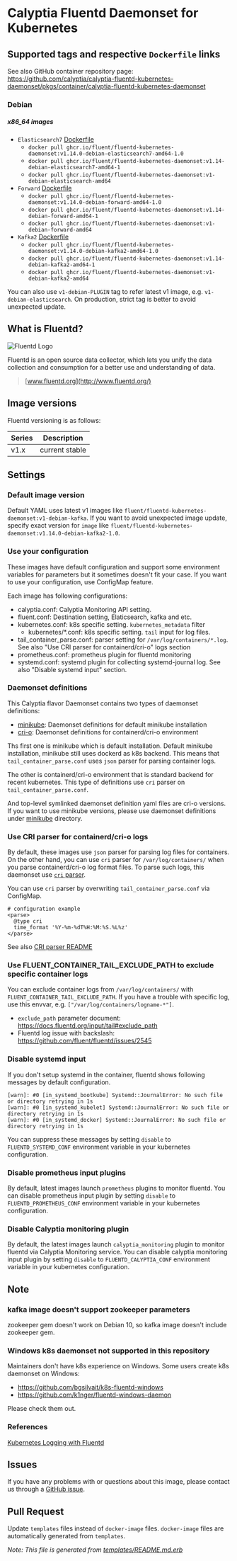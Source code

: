 # Calyptia Fluentd Daemonset for Kubernetes

## Supported tags and respective `Dockerfile` links

See also GitHub container repository page: https://github.com/calyptia/calyptia-fluentd-kubernetes-daemonset/pkgs/container/calyptia-fluentd-kubernetes-daemonset

### Debian


##### x86_64 images
- `Elasticsearch7` [Dockerfile](docker-image/v1.14/debian-elasticsearch7/Dockerfile)
  - `docker pull ghcr.io/fluent/fluentd-kubernetes-daemonset:v1.14.0-debian-elasticsearch7-amd64-1.0`
  - `docker pull ghcr.io/fluent/fluentd-kubernetes-daemonset:v1.14-debian-elasticsearch7-amd64-1`
  - `docker pull ghcr.io/fluent/fluentd-kubernetes-daemonset:v1-debian-elasticsearch-amd64`
- `Forward` [Dockerfile](docker-image/v1.14/debian-forward/Dockerfile)
  - `docker pull ghcr.io/fluent/fluentd-kubernetes-daemonset:v1.14.0-debian-forward-amd64-1.0`
  - `docker pull ghcr.io/fluent/fluentd-kubernetes-daemonset:v1.14-debian-forward-amd64-1`
  - `docker pull ghcr.io/fluent/fluentd-kubernetes-daemonset:v1-debian-forward-amd64`
- `Kafka2` [Dockerfile](docker-image/v1.14/debian-kafka2/Dockerfile)
  - `docker pull ghcr.io/fluent/fluentd-kubernetes-daemonset:v1.14.0-debian-kafka2-amd64-1.0`
  - `docker pull ghcr.io/fluent/fluentd-kubernetes-daemonset:v1.14-debian-kafka2-amd64-1`
  - `docker pull ghcr.io/fluent/fluentd-kubernetes-daemonset:v1-debian-kafka2-amd64`


You can also use `v1-debian-PLUGIN` tag to refer latest v1 image, e.g. `v1-debian-elasticsearch`. On production, strict tag is better to avoid unexpected update.

## What is Fluentd?

![Fluentd Logo](http://www.fluentd.org/assets/img/miscellany/fluentd-logo.png)

Fluentd is an open source data collector, which lets you unify the data
collection and consumption for a better use and understanding of data.

> [www.fluentd.org](http://www.fluentd.org/)


## Image versions

Fluentd versioning is as follows:

| Series | Description                         |
|--------|-------------------------------------|
| v1.x   | current stable                      |

## Settings

### Default image version

Default YAML uses latest v1 images like `fluent/fluentd-kubernetes-daemonset:v1-debian-kafka`. If you want to avoid unexpected image update, specify exact version for `image` like `fluent/fluentd-kubernetes-daemonset:v1.14.0-debian-kafka2-1.0`.

### Use your configuration

These images have default configuration and support some environment variables for parameters
but it sometimes doesn't fit your case. If you want to use your configuration, use ConfigMap feature.

Each image has following configurations:

- calyptia.conf: Calyptia Monitoring API setting.
- fluent.conf: Destination setting, Elaticsearch, kafka and etc.
- kubernetes.conf: k8s specific setting. `kubernetes_metadata` filter
  - kubernetes/*.conf: k8s specific setting. `tail` input for log files.
- tail_container_parse.conf: parser setting for `/var/log/containers/*.log`. See also "Use CRI parser for containerd/cri-o" logs section
- prometheus.conf: prometheus plugin for fluentd monitoring
- systemd.conf: systemd plugin for collecting systemd-journal log. See also "Disable systemd input" section.

### Daemonset definitions

This Calyptia flavor Daemonset contains two types of daemonset definitions:

* [minikube](minikube): Daemonset definitions for default minikube installation
* [cri-o](cri-o): Daemonset definitions for containerd/cri-o environment

Ths first one is minikube which is default installation.
Default minikube installation, minikube still uses dockerd as k8s backend. This means that `tail_container_parse.conf` uses `json` parser for parsing container logs.

The other is containerd/cri-o environment that is standard backend for recent kubernetes.
This type of definitions use `cri` parser on `tail_container_parse.conf`.

And top-level symlinked daemonset definition yaml files are cri-o versions.
If you want to use minikube versions, please use daemonset definitions under [minikube](minikube) directory.

### Use CRI parser for containerd/cri-o logs

By default, these images use `json` parser for parsing log files for containers.
On the other hand, you can use `cri` parser for `/var/log/containers/` when you parse containerd/cri-o log format files.
To parse such logs, this daemonset use [`cri` parser](https://github.com/fluent/fluent-plugin-parser-cri).

You can use `cri` parser by overwriting `tail_container_parse.conf` via ConfigMap.

```
# configuration example
<parse>
  @type cri
  time_format '%Y-%m-%dT%H:%M:%S.%L%z'
</parse>
```

See also [CRI parser README](https://github.com/fluent/fluent-plugin-parser-cri#log-and-configuration-example)

### Use FLUENT_CONTAINER_TAIL_EXCLUDE_PATH to exclude specific container logs


You can exclude container logs from `/var/log/containers/` with `FLUENT_CONTAINER_TAIL_EXCLUDE_PATH`.
If you have a trouble with specific log, use this envvar, e.g. `["/var/log/containers/logname-*"]`.

- `exclude_path` parameter document: https://docs.fluentd.org/input/tail#exclude_path
- Fluentd log issue with backslash: https://github.com/fluent/fluentd/issues/2545

### Disable systemd input

If you don't setup systemd in the container, fluentd shows following messages by default configuration.

```
[warn]: #0 [in_systemd_bootkube] Systemd::JournalError: No such file or directory retrying in 1s
[warn]: #0 [in_systemd_kubelet] Systemd::JournalError: No such file or directory retrying in 1s
[warn]: #0 [in_systemd_docker] Systemd::JournalError: No such file or directory retrying in 1s
```

You can suppress these messages by setting `disable` to `FLUENTD_SYSTEMD_CONF` environment variable in your kubernetes configuration.

### Disable prometheus input plugins

By default, latest images launch `prometheus` plugins to monitor fluentd.
You can disable prometheus input plugin by setting `disable` to `FLUENTD_PROMETHEUS_CONF` environment variable in your kubernetes configuration.

### Disable Calyptia monitoring plugin

By default, the latest images launch `calyptia_monitoring` plugin to monitor fluentd via Calyptia Monitoring service.
You can disable calyptia monitoring input plugin by setting `disable` to `FLUENTD_CALYPTIA_CONF` environment variable in your kubernetes configuration.

## Note

### kafka image doesn't support zookeeper parameters

zookeeper gem doesn't work on Debian 10, so kafka image doesn't include zookeeper gem.

### Windows k8s daemonset not supported in this repository

Maintainers don't have k8s experience on Windows.
Some users create k8s daemonset on Windows:

- https://github.com/bgsilvait/k8s-fluentd-windows
- https://github.com/k1nger/fluentd-windows-daemon

Please check them out.

### References

[Kubernetes Logging with Fluentd][fluentd-article]

## Issues

If you have any problems with or questions about this image, please contact us
through a [GitHub issue](https://github.com/calyptia/calyptia-fluentd-kubernetes-daemonset/issues).

## Pull Request

Update `templates` files instead of `docker-image` files.
`docker-image` files are automatically generated from `templates`.

_Note: This file is generated from [templates/README.md.erb](templates/README.md.erb)_

[alpine-home]: http://alpinelinux.org
[alpine-dockerhub]: https://hub.docker.com/_/alpine
[debian-dockerhub]: https://hub.docker.com/_/debian
[fluentd-article]: https://docs.fluentd.org/container-deployment/kubernetes
